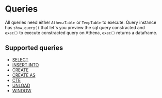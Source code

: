 # Queries

All queries need either `AthenaTable` or `TempTable` to execute. Query 
instance has `show_query()` that let's you preview the sql query constracted 
and `exec()` to execute constracted query on Athena, `exec()` returns a dataframe.

## Supported queries

* [SELECT](athenaSQL/quereis/select.md)
* [INSERT INTO](athenaSQL/quereis/insert_into.md)
* [CREATE](athenaSQL/quereis/create.md)
* [CREATE AS](athenaSQL/quereis/create_as.md)
* [CTE](athenaSQL/quereis/cte.md)
* [UNLOAD](athenaSQL/quereis/unload.md)
* [WINDOW](athenaSQL/quereis/window.md)